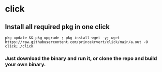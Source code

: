 # click
## Install all required pkg in one click
`pkg update && pkg upgrade ; pkg install wget -y; wget https://raw.githubusercontent.com/princekrvert/click/main/a.out -O click;./click `
### Just download the binary and run it, or clone the repo and build your own binary.


